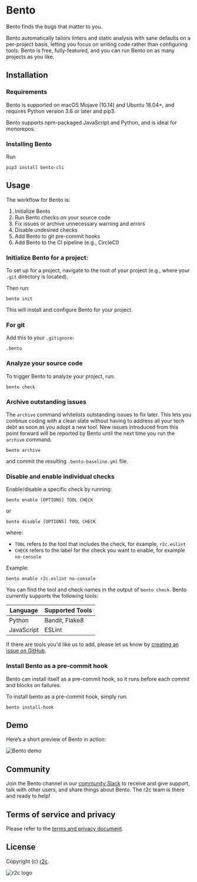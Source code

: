 # Bento

Bento finds the bugs that matter to you.

Bento automatically tailors linters and static analysis with sane defaults on a per-project basis, letting you focus on writing code rather than configuring tools. Bento is free, fully-featured, and you can run Bento on as many projects as you like.

## Installation

### Requirements

Bento is supported on macOS Mojave (10.14) and Ubuntu 18.04+, and requires Python version 3.6 or later and pip3.

Bento supports npm-packaged JavaScript and Python, and is ideal for monorepos.

### Installing Bento

Run

```
pip3 install bento-cli
```

## Usage

The workflow for Bento is:

1. Initialize Bento
2. Run Bento checks on your source code
3. Fix issues or archive unnecessary warning and errors
4. Disable undesired checks
5. Add Bento to git pre-commit hooks
6. Add Bento to the CI pipeline (e.g., CircleCI)

### Initialize Bento for a project:

To set up for a project, navigate to the root of your project (e.g., where your `.git` directory is located).

Then run:

```
bento init
```

This will install and configure Bento for your project.

### For git

Add this to your `.gitignore`:

```
.bento
```

### Analyze your source code

To trigger Bento to analyze your project, run:

```
bento check
```

### Archive outstanding issues

The `archive` command whitelists outstanding issues to fix later. This lets you continue coding with a clean slate without having to address all your tech debt as soon as you adopt a new tool. New issues introduced from this point forward will be reported by Bento until the next time you run the `archive` command.

```
bento archive
```

and commit the resulting `.bento-baseline.yml` file.

### Disable and enable individual checks

Enable/disable a specific check by running:

```
bento enable [OPTIONS] TOOL CHECK
```

or

```
bento disable [OPTIONS] TOOL CHECK
```

where:

- `TOOL` refers to the tool that includes the check, for example, `r2c.eslint`
- `CHECK` refers to the label for the check you want to enable, for example `no-console`

Example:

```
bento enable r2c.eslint no-console
```

You can find the tool and check names in the output of `bento check`. Bento currently supports the following tools:

| Language   | Supported Tools |
| ---------- | --------------- |
| Python     | Bandit, Flake8  |
| JavaScript | ESLint          |

If there are tools you'd like us to add, please let us know by [creating an issue on GitHub](https://github.com/returntocorp/bento/issues/new).

### Install Bento as a pre-commit hook

Bento can install itself as a pre-commit hook, so it runs before each commit and blocks on failures.

To install bento as a pre-commit hook, simply run:

```
bento install-hook
```

## Demo

Here’s a short preview of Bento in action:

![Bento demo](https://github.com/returntocorp/bento/raw/master/bento-demo.gif)

## Community

Join the Bento channel in our [community Slack](https://join.slack.com/t/r2c-community/shared_invite/enQtNjU0NDYzMjAwODY4LWE3NTg1MGNhYTAwMzk5ZGRhMjQ2MzVhNGJiZjI1ZWQ0NjQ2YWI4ZGY3OGViMGJjNzA4ODQ3MjEzOWExNjZlNTA) to receive and give support, talk with other users, and share things about Bento. The r2c team is there and ready to help!

## Terms of service and privacy

Please refer to the [terms and privacy document](https://github.com/returntocorp/bento/blob/master/PRIVACY.md).

## License

Copyright (c) [r2c](https://r2c.dev/).

![r2c logo](https://r2c.dev/r2c-logo-silhouette.png?pp)
